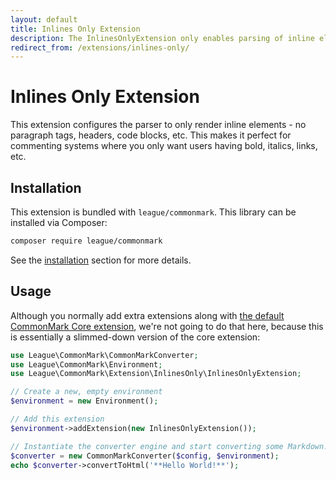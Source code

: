 ```yaml
---
layout: default
title: Inlines Only Extension
description: The InlinesOnlyExtension only enables parsing of inline elements
redirect_from: /extensions/inlines-only/
---
```


# Inlines Only Extension

This extension configures the parser to only render inline elements - no paragraph tags, headers, code blocks, etc.  This makes it perfect for commenting systems where you only want users having bold, italics, links, etc.

## Installation

This extension is bundled with `league/commonmark`. This library can be installed via Composer:

~~~bash
composer require league/commonmark
~~~

See the [installation](/1.5/installation/) section for more details.

## Usage

Although you normally add extra extensions along with [the default CommonMark Core extension](/1.5/extensions/commonmark/), we're not going to do that here, because this is essentially a slimmed-down version of the core extension:

```php
use League\CommonMark\CommonMarkConverter;
use League\CommonMark\Environment;
use League\CommonMark\Extension\InlinesOnly\InlinesOnlyExtension;

// Create a new, empty environment
$environment = new Environment();

// Add this extension
$environment->addExtension(new InlinesOnlyExtension());

// Instantiate the converter engine and start converting some Markdown!
$converter = new CommonMarkConverter($config, $environment);
echo $converter->convertToHtml('**Hello World!**');
```
